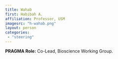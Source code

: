 ```yaml
---
title: Wahab
first: Habibah A.
affiliation: Professor, USM
imagesrc: "h-wahab.png"
layout: person
categories:
 - "steering"
---
```


**PRAGMA Role:** Co-Lead, Bioscience Working Group.

